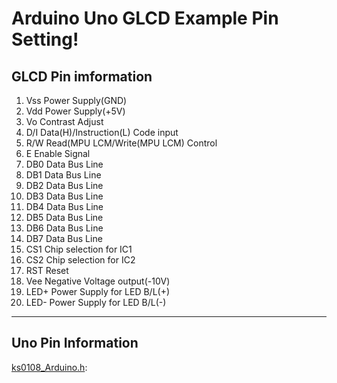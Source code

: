Arduino Uno GLCD Example Pin Setting!
===================

GLCD Pin imformation
-------------

1. Vss Power Supply(GND)
2. Vdd Power Supply(+5V)
3. Vo Contrast Adjust
4. D/I Data(H)/Instruction(L) Code input
5. R/W Read(MPU LCM/Write(MPU LCM) Control
6. E Enable Signal
7. DB0 Data Bus Line
8. DB1 Data Bus Line
9. DB2 Data Bus Line
10. DB3 Data Bus Line
11. DB4 Data Bus Line
12. DB5 Data Bus Line
13. DB6 Data Bus Line
14. DB7 Data Bus Line
15. CS1 Chip selection for IC1
16. CS2 Chip selection for IC2
17. RST Reset
18. Vee Negative Voltage output(-10V)
19. LED+ Power Supply for LED B/L(+)
20. LED- Power Supply for LED B/L(-)

----------


Uno Pin Information
-------------
 [ks0108_Arduino.h][1]:

  [1]: https://github.com/JunHyeongJeon/Glcd/blob/master/GLCD_Arduino_Uno/ks0108_Arduino.h

